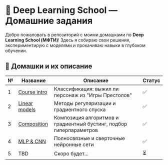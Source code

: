 # 🧠 Deep Learning School — Домашние задания  

Добро пожаловать в репозиторий с моими домашками по **Deep Learning School (МФТИ)**! Здесь я собираю свои решения, экспериментирую с моделями и прокачиваю навыки в глубоком обучении.  

## 🚀 Домашки и их описание  

| №  | Название | Описание | Статус |
|----|---------|----------|--------|
| 1  | [Course intro](homeworks/hw1_got_survival.ipynb) | Классификация: выжил ли персонаж из "Игры Престолов" | ✅ |
| 2  | [Linear models](homeworks/hw2_linear_models.ipynb) | Методы регуляризации и градиентного спуска | ✅ |
| 3  | [Composition](homeworks/hw3_gradient_boosting.ipynb) | Композиция алгоритмов и градиентный бустинг, подбор гиперпараметров | ✅ |
| 4  | [MLP & CNN](homeworks/hw4_conv_cnn.ipynb) | Полносвязные и сверточные нейронные сети | ✅ |
| 5  | TBD | Скоро будет... | ⏳ |
